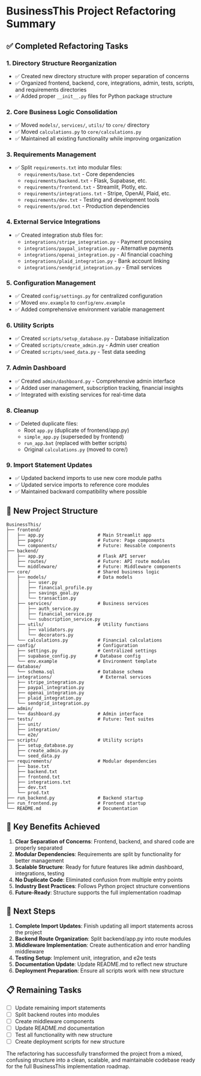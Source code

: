 # BusinessThis Project Refactoring Summary

## ✅ Completed Refactoring Tasks

### 1. Directory Structure Reorganization
- ✅ Created new directory structure with proper separation of concerns
- ✅ Organized frontend, backend, core, integrations, admin, tests, scripts, and requirements directories
- ✅ Added proper `__init__.py` files for Python package structure

### 2. Core Business Logic Consolidation
- ✅ Moved `models/`, `services/`, `utils/` to `core/` directory
- ✅ Moved `calculations.py` to `core/calculations.py`
- ✅ Maintained all existing functionality while improving organization

### 3. Requirements Management
- ✅ Split `requirements.txt` into modular files:
  - `requirements/base.txt` - Core dependencies
  - `requirements/backend.txt` - Flask, Supabase, etc.
  - `requirements/frontend.txt` - Streamlit, Plotly, etc.
  - `requirements/integrations.txt` - Stripe, OpenAI, Plaid, etc.
  - `requirements/dev.txt` - Testing and development tools
  - `requirements/prod.txt` - Production dependencies

### 4. External Service Integrations
- ✅ Created integration stub files for:
  - `integrations/stripe_integration.py` - Payment processing
  - `integrations/paypal_integration.py` - Alternative payments
  - `integrations/openai_integration.py` - AI financial coaching
  - `integrations/plaid_integration.py` - Bank account linking
  - `integrations/sendgrid_integration.py` - Email services

### 5. Configuration Management
- ✅ Created `config/settings.py` for centralized configuration
- ✅ Moved `env.example` to `config/env.example`
- ✅ Added comprehensive environment variable management

### 6. Utility Scripts
- ✅ Created `scripts/setup_database.py` - Database initialization
- ✅ Created `scripts/create_admin.py` - Admin user creation
- ✅ Created `scripts/seed_data.py` - Test data seeding

### 7. Admin Dashboard
- ✅ Created `admin/dashboard.py` - Comprehensive admin interface
- ✅ Added user management, subscription tracking, financial insights
- ✅ Integrated with existing services for real-time data

### 8. Cleanup
- ✅ Deleted duplicate files:
  - Root `app.py` (duplicate of frontend/app.py)
  - `simple_app.py` (superseded by frontend)
  - `run_app.bat` (replaced with better scripts)
  - Original `calculations.py` (moved to core/)

### 9. Import Statement Updates
- ✅ Updated backend imports to use new core module paths
- ✅ Updated service imports to reference core modules
- ✅ Maintained backward compatibility where possible

## 📁 New Project Structure

```
BusinessThis/
├── frontend/
│   ├── app.py                    # Main Streamlit app
│   ├── pages/                    # Future: Page components
│   └── components/               # Future: Reusable components
├── backend/
│   ├── app.py                    # Flask API server
│   ├── routes/                   # Future: API route modules
│   └── middleware/               # Future: Middleware components
├── core/                         # Shared business logic
│   ├── models/                   # Data models
│   │   ├── user.py
│   │   ├── financial_profile.py
│   │   ├── savings_goal.py
│   │   └── transaction.py
│   ├── services/                 # Business services
│   │   ├── auth_service.py
│   │   ├── financial_service.py
│   │   └── subscription_service.py
│   ├── utils/                    # Utility functions
│   │   ├── validators.py
│   │   └── decorators.py
│   └── calculations.py           # Financial calculations
├── config/                       # Configuration
│   ├── settings.py               # Centralized settings
│   ├── supabase_config.py       # Database config
│   └── env.example               # Environment template
├── database/
│   └── schema.sql                # Database schema
├── integrations/                  # External services
│   ├── stripe_integration.py
│   ├── paypal_integration.py
│   ├── openai_integration.py
│   ├── plaid_integration.py
│   └── sendgrid_integration.py
├── admin/
│   └── dashboard.py              # Admin interface
├── tests/                        # Future: Test suites
│   ├── unit/
│   ├── integration/
│   └── e2e/
├── scripts/                      # Utility scripts
│   ├── setup_database.py
│   ├── create_admin.py
│   └── seed_data.py
├── requirements/                 # Modular dependencies
│   ├── base.txt
│   ├── backend.txt
│   ├── frontend.txt
│   ├── integrations.txt
│   ├── dev.txt
│   └── prod.txt
├── run_backend.py                # Backend startup
├── run_frontend.py               # Frontend startup
└── README.md                     # Documentation
```

## 🎯 Key Benefits Achieved

1. **Clear Separation of Concerns**: Frontend, backend, and shared code are properly separated
2. **Modular Dependencies**: Requirements are split by functionality for better management
3. **Scalable Structure**: Ready for future features like admin dashboard, integrations, testing
4. **No Duplicate Code**: Eliminated confusion from multiple entry points
5. **Industry Best Practices**: Follows Python project structure conventions
6. **Future-Ready**: Structure supports the full implementation roadmap

## 🚀 Next Steps

1. **Complete Import Updates**: Finish updating all import statements across the project
2. **Backend Route Organization**: Split backend/app.py into route modules
3. **Middleware Implementation**: Create authentication and error handling middleware
4. **Testing Setup**: Implement unit, integration, and e2e tests
5. **Documentation Update**: Update README.md to reflect new structure
6. **Deployment Preparation**: Ensure all scripts work with new structure

## 📋 Remaining Tasks

- [ ] Update remaining import statements
- [ ] Split backend routes into modules
- [ ] Create middleware components
- [ ] Update README.md documentation
- [ ] Test all functionality with new structure
- [ ] Create deployment scripts for new structure

The refactoring has successfully transformed the project from a mixed, confusing structure into a clean, scalable, and maintainable codebase ready for the full BusinessThis implementation roadmap.
